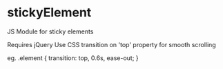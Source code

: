 # stickyElement
JS Module for sticky elements

Requires jQuery
Use CSS transition on 'top' property for smooth scrolling

eg. 
.element {
	transition: top, 0.6s, ease-out;
}
